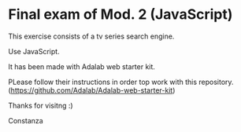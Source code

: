 # Final exam of Mod. 2 (JavaScript)

This exercise consists of a tv series search engine.

Use JavaScript. 

It has been made with Adalab web starter kit. 

PLease follow their instructions in order top work with this repository. (https://github.com/Adalab/Adalab-web-starter-kit)

Thanks for visitng :) 

Constanza
